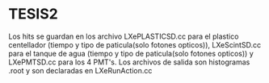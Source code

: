 # TESIS2


Los hits se guardan en los archivo LXePLASTICSD.cc para el plastico centellador (tiempo y tipo de paticula(solo fotones opticos)), LXeScintSD.cc para el tanque de agua (tiempo y tipo de paticula(solo fotones opticos)) y LXePMTSD.cc para los 4 PMT's. Los archivos de salida son histogramas .root y son declaradas en LXeRunAction.cc
